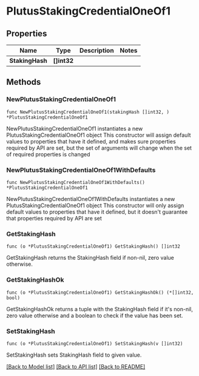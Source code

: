 # PlutusStakingCredentialOneOf1

## Properties

Name | Type | Description | Notes
------------ | ------------- | ------------- | -------------
**StakingHash** | **[]int32** |  | 

## Methods

### NewPlutusStakingCredentialOneOf1

`func NewPlutusStakingCredentialOneOf1(stakingHash []int32, ) *PlutusStakingCredentialOneOf1`

NewPlutusStakingCredentialOneOf1 instantiates a new PlutusStakingCredentialOneOf1 object
This constructor will assign default values to properties that have it defined,
and makes sure properties required by API are set, but the set of arguments
will change when the set of required properties is changed

### NewPlutusStakingCredentialOneOf1WithDefaults

`func NewPlutusStakingCredentialOneOf1WithDefaults() *PlutusStakingCredentialOneOf1`

NewPlutusStakingCredentialOneOf1WithDefaults instantiates a new PlutusStakingCredentialOneOf1 object
This constructor will only assign default values to properties that have it defined,
but it doesn't guarantee that properties required by API are set

### GetStakingHash

`func (o *PlutusStakingCredentialOneOf1) GetStakingHash() []int32`

GetStakingHash returns the StakingHash field if non-nil, zero value otherwise.

### GetStakingHashOk

`func (o *PlutusStakingCredentialOneOf1) GetStakingHashOk() (*[]int32, bool)`

GetStakingHashOk returns a tuple with the StakingHash field if it's non-nil, zero value otherwise
and a boolean to check if the value has been set.

### SetStakingHash

`func (o *PlutusStakingCredentialOneOf1) SetStakingHash(v []int32)`

SetStakingHash sets StakingHash field to given value.



[[Back to Model list]](../README.md#documentation-for-models) [[Back to API list]](../README.md#documentation-for-api-endpoints) [[Back to README]](../README.md)


